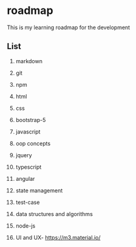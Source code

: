 # roadmap
This is my learning roadmap for the development

## List
1. markdown
2. git
3. npm
4. html
5. css
6. bootstrap-5
7. javascript
8. oop concepts
9. jquery
10. typescript
11. angular
12. state management
13. test-case
14. data structures and algorithms
15. node-js
    
16. UI and UX- https://m3.material.io/
